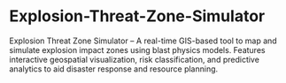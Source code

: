 # Explosion-Threat-Zone-Simulator
Explosion Threat Zone Simulator – A real-time GIS-based tool to map and simulate explosion impact zones using blast physics models. Features interactive geospatial visualization, risk classification, and predictive analytics to aid disaster response and resource planning.
